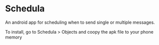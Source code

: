 # Schedula
An android app for scheduling when to send single or multiple messages.

To install, go to Schedula > Objects and coopy the apk file to your phone memory
